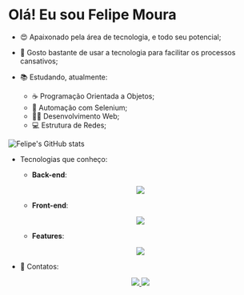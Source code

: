 # Olá! Eu sou Felipe Moura

- 😍 Apaixonado pela área de tecnologia, e todo seu potencial;
- 👀 Gosto bastante de usar a tecnologia para facilitar os processos cansativos;
- 📚 Estudando, atualmente:

  - ☕ Programação Orientada a Objetos;
  - 🐍 Automação com Selenium;
  - 👨‍💻 Desenvolvimento Web;
  - 💻 Estrutura de Redes;

![Felipe's GitHub stats](https://github-readme-stats.vercel.app/api?username=FM0ura&show_icons=true&theme=codeSTACKr&include_all_commits=true&count_private=true)

- Tecnologias que conheço:

  - **Back-end**:
  <p align="center">
  <a href="https://skillicons.dev">
      <img src="https://skillicons.dev/icons?i=c,java,postgres,py&perline=5" />
  </a>
  </p>

  - **Front-end**:
  <p align="center">
  <a href="https://skillicons.dev">
      <img src="https://skillicons.dev/icons?i=css,html,js&perline=5" />
  </a>
  </p>

  - **Features**:
  <p align="center">
  <a href="https://skillicons.dev">
  <img src="https://skillicons.dev/icons?i=git,discord,figma,mysql,github,postgres,vscode&perline=5" />
  </a>
  </p>

- 📮 Contatos:
    <p align="center">
    <a href="https://www.linkedin.com/in/felipe-moura-80409421a/">
        <img src="https://skillicons.dev/icons?i=linkedin&perline=5" />
    </a>
    <a href="https://www.instagram.com/firipi.somebody/">
        <img src="https://skillicons.dev/icons?i=instagram&perline=5" />
    </a>
    </p>
